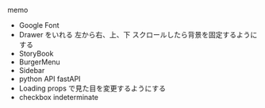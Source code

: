memo

- Google Font
- Drawer をいれる
  左から右、上、下
  スクロールしたら背景を固定するようにする
- StoryBook
- BurgerMenu
- Sidebar
- python API fastAPI
- Loading
  props で見た目を変更するようにする
- checkbox indeterminate
